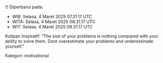 ⏰ Diperbarui pada:
- WIB: Selasa, 4 Maret 2025 07.31.17 UTC
- WITA: Selasa, 4 Maret 2025 08.31.17 UTC
- WIT: Selasa, 4 Maret 2025 09.31.17 UTC

Kutipan Inspiratif:
"The size of your problems is nothing compared with your ability to solve them. Dont overestimate your problems and underestimate yourself."


Kategori: motivational

